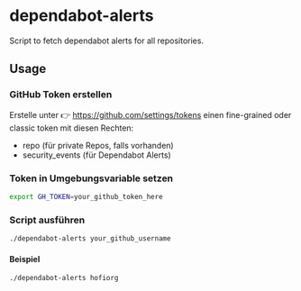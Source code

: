# dependabot-alerts

Script to fetch dependabot alerts for all repositories.

## Usage

### GitHub Token erstellen
  
Erstelle unter 👉 <https://github.com/settings/tokens> einen fine-grained oder classic token mit diesen Rechten:

- repo (für private Repos, falls vorhanden)
- security_events (für Dependabot Alerts)

### Token in Umgebungsvariable setzen

```sh
export GH_TOKEN=your_github_token_here
```

### Script ausführen

```sh
./dependabot-alerts your_github_username
```

#### Beispiel

```sh
./dependabot-alerts hofiorg
```
